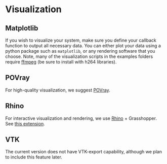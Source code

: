 # Visualization

## Matplotlib

If you wish to visualize your system, make sure you define your callback function to output all necessary data. You can either plot your data using a python package such as `matplotlib`, or any rendering software that you choose. Note, many of the visualization scripts in the examples folders require [ffmpeg](https://www.ffmpeg.org/) (be sure to install with h264 libraries).

## POVray

For high-quality visualization, we suggest [POVray](http://povray.com).

## Rhino

For interactive visualization and rendering, we use [Rhino](https://www.rhino3d.com/) + Grasshopper. See [this extension](https://github.com/skim0119/PyElastica-to-Rhino).

## VTK

The current version does not have VTK-export capability, although we plan to include this feature later.
